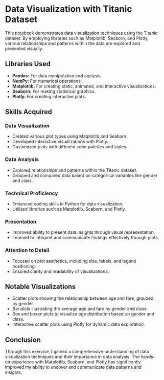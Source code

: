 # Data Visualization with Titanic Dataset

This notebook demonstrates data visualization techniques using the Titanic dataset. By employing libraries such as Matplotlib, Seaborn, and Plotly, various relationships and patterns within the data are explored and presented visually.

## Libraries Used

- **Pandas:** For data manipulation and analysis.
- **NumPy:** For numerical operations.
- **Matplotlib:** For creating static, animated, and interactive visualizations.
- **Seaborn:** For making statistical graphics.
- **Plotly:** For creating interactive plots.

## Skills Acquired

### Data Visualization
- Created various plot types using Matplotlib and Seaborn.
- Developed interactive visualizations with Plotly.
- Customized plots with different color palettes and styles.

### Data Analysis
- Explored relationships and patterns within the Titanic dataset.
- Grouped and compared data based on categorical variables like gender and class.

### Technical Proficiency
- Enhanced coding skills in Python for data visualization.
- Utilized libraries such as Matplotlib, Seaborn, and Plotly.

### Presentation
- Improved ability to present data insights through visual representation.
- Learned to interpret and communicate findings effectively through plots.

### Attention to Detail
- Focused on plot aesthetics, including size, labels, and legend positioning.
- Ensured clarity and readability of visualizations.

## Notable Visualizations

- Scatter plots showing the relationship between age and fare, grouped by gender.
- Bar plots illustrating the average age and fare by gender and class.
- Box and boxen plots to visualize age distribution based on gender and class.
- Interactive scatter plots using Plotly for dynamic data exploration.

## Conclusion

Through this exercise, I gained a comprehensive understanding of data visualization techniques and their importance in data analysis. The hands-on experience with Matplotlib, Seaborn, and Plotly has significantly improved my ability to uncover and communicate data patterns and insights.
